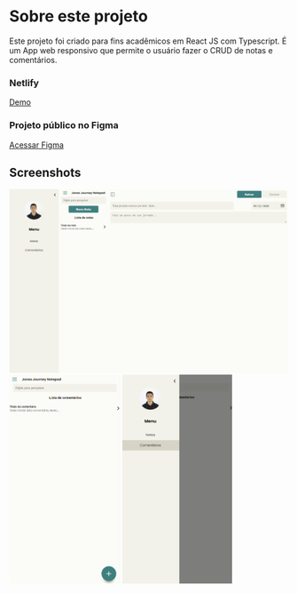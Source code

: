 # Sobre este projeto

Este projeto foi criado para fins acadêmicos em React JS com Typescript. É um App web responsivo que permite o usuário fazer o CRUD de notas e comentários.

### Netlify
<a href="https://pensive-shirley-9b5d0f.netlify.app/notes" alt="Acesso Netlify">Demo</a>

### Projeto público no Figma
<a href="https://www.figma.com/file/NOHq2hHsl4m10QIDKQiYSm/Jonas-Journey-Notes" alt="Acesso projet oFigma">Acessar Figma</a>


## Screenshots

<img src="https://raw.githubusercontent.com/heroneto/jonasjourney-notepad-web/master/screenshots/Anota%C3%A7%C3%A3o%202020-11-06%20005233.png" alt="Desktop" style="width: 600px">


<div>
<img src="https://raw.githubusercontent.com/heroneto/jonasjourney-notepad-web/master/screenshots/Anota%C3%A7%C3%A3o%202020-11-06%20005400.png" alt="Mobile" style="width: 200px"/>

<img src="https://raw.githubusercontent.com/heroneto/jonasjourney-notepad-web/master/screenshots/Anota%C3%A7%C3%A3o%202020-11-06%20005411.png" alt="Mobile-Menu" style="width: 198px"/>
</div>
